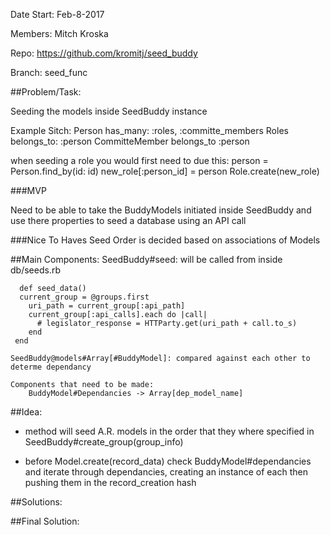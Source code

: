 Date Start: Feb-8-2017

Members: Mitch Kroska

Repo: https://github.com/kromitj/seed_buddy 

Branch: seed_func

##Problem/Task:

Seeding the models inside SeedBuddy instance

Example Sitch:
Person has_many: :roles, :committe_members
Roles belongs_to: :person
CommitteMember belongs_to :person

when seeding a role you would first need to due this:
person = Person.find_by(id: id)
new_role[:person_id] = person
Role.create(new_role)


###MVP 

Need to be able to take the BuddyModels initiated inside SeedBuddy and use there properties to seed a database using an API call



###Nice To Haves
 Seed Order is decided based on associations of Models 	



##Main Components:
	SeedBuddy#seed: will be called from inside db/seeds.rb

	  def seed_data()
      current_group = @groups.first
        uri_path = current_group[:api_path]
        current_group[:api_calls].each do |call|
          # legislator_response = HTTParty.get(uri_path + call.to_s)
        end    
     end

	SeedBuddy@models#Array[#BuddyModel]: compared against each other to determe dependancy

	Components that need to be made:
		BuddyModel#Dependancies -> Array[dep_model_name]


##Idea:
*	method will seed A.R. models in the order that they where specified in SeedBuddy#create_group(group_info)

*	before Model.create(record_data) check BuddyModel#dependancies and iterate through dependancies, creating an instance of each
	then pushing them in the record_creation hash

##Solutions:

##Final Solution:



